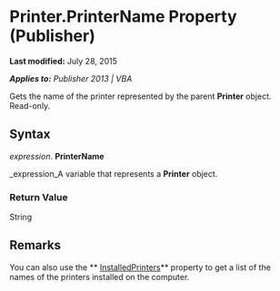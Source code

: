 
# Printer.PrinterName Property (Publisher)

 **Last modified:** July 28, 2015

 _**Applies to:** Publisher 2013 | VBA_

Gets the name of the printer represented by the parent  **Printer** object. Read-only.


## Syntax

 _expression_. **PrinterName**

 _expression_A variable that represents a  **Printer** object.


### Return Value

String


## Remarks

You can also use the  ** [InstalledPrinters](8cf9b194-70bc-7963-6a08-d08401d4b6f3.md)** property to get a list of the names of the printers installed on the computer.


